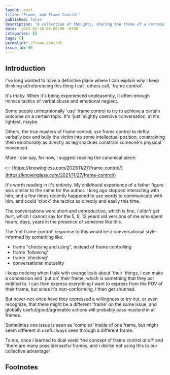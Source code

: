 ```yaml
---
layout: post
title: "Frame, and Frame Control"
published: false
description: "A collection of thoughts, sharing the theme of a certain experience"
date:  2025-02-26 06:00:00 -0700
categories: []
tags: []
permalink: /frame-control
issue_id: 98
---
```


## Introduction 

I've long wanted to have a definitive place where I can explain why I keep thinking of/referencing this thing I call, others call, 'frame control'. 

It's tricky. When it's being experienced unpleasently, it often-enough mimics tactics of verbal abuse and emotional neglect. 

Some people unintentionally 'use' frame control to try to achieve a certain outcome on a certain topic. It's 'just' slightly coercive conversation, at it's lightest, maybe.

Others, the true masters of frame control, use frame control to deftly verbally box and bully the victim into some intellectual position, constraining them emotionally as directly as leg shackles constrain someone's physical movement. 

More I can say, for now, I suggest reading the canonical piece:

👉 [https://knowingless.com/2021/11/27/frame-control/](https://knowingless.com/2021/11/27/frame-control/)

It's worth reading in it's entirety. My childhood experience of a father figure was similar to the same for the author. I long ago stopped interacting with him, and a few times recently happened to use words to communicate with him, and could 'clock' the tactics so directly and easily this time.

The conversations were short and unproductive, which is fine, _I didn't get hurt_, which I cannot say for the 5, 8, 12 yeard old versions of me who spent hours, days, years in the presence of someone like this. 

The 'not frame control' response to this would be a conversational style informed by something like:


- frame "choosing and using", instead of frame controlling
- frame 'following'
- frame 'checking' 
- conversational mutuality

i keep noticing when I talk with evangelicals about 'their' things, I can make a concession and 'put on' their frame, which is something that they act entitled to. I can then express everything I want to express from the POV of their frame, but since it's non-conforming, I then get shunned. 

But never-not-once have they expressed a willingness to try out, or even recognize, that there might be a different 'frame' on the same issue, and globally useful/good/agreeable actions will probably pass mustard in all frames.

Sometimes one issue is seen as 'complex' inside of one frame, but might seem different in useful ways seen through a different frame.

To me, once I learned to dual wield 'the concept of frame control _at all_' and 'there are many possible/useful frames, and i dislike not using this to our collective advantage'



## Footnotes

